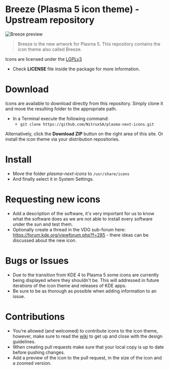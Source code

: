 Breeze (Plasma 5 icon theme) - Upstream repository
==============

![Breeze preview](http://i.imgur.com/omER2VT.png "Breeze is the next icon theme for KDE")
> Breeze is the new artwork for Plasma 5. This repository contains the icon theme also called Breeze.

Icons are licensed under the [LGPLv3](http://opensource.org/licenses/lgpl-3.0.html)

* Check **LICENSE** file inside the package for more information.

Download
========

Icons are available to download directly from this repository. Simply clone it and move the resulting folder to the appropriate path.

* In a Terminal execute the following command: 
  * `git clone https://github.com/NitruxSA/plasma-next-icons.git`

Alternatively, click the **Download ZIP** button on the right area of this site. Or install the icon theme via your distribution repositories.

Install
========

* Move the folder *plasma-next-icons* to `/usr/share/icons`
* And finally select it in System Settings.

Requesting new icons
========

* Add a description of the software, it's very important for us to know what the software does as we are not able to install every software under the sun and test them.
* Optionally create a thread in the VDG sub-forum here: https://forum.kde.org/viewforum.php?f=285 - there ideas can be discussed about the new icon.

Bugs or Issues
========

* Due to the transition from KDE 4 to Plasma 5 some icons are currently being displayed where they shouldn't be. This will addressed in future iterations of the icon theme and releases of KDE apps.
* Be sure to be as thorough as possible when adding information to an issue.

Contributions
========
* You're allowed (and welcomed) to contribute icons to the icon theme, however, make sure to read the [wiki](https://github.com/NitruxSA/plasma-next-icons/wiki) to get up and close with the design guidelines.
* When creating pull requests make sure that your local copy is up to date before pushing changes.
* Add a preview of the icon to the pull request, in the size of the icon and a zoomed version.

